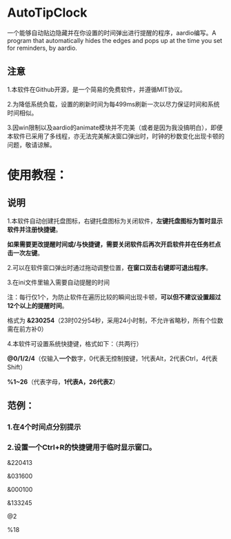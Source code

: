 # AutoTipClock
一个能够自动贴边隐藏并在你设置的时间弹出进行提醒的程序，aardio编写。A program that automatically hides the edges and pops up at the time you set for reminders, by aardio.

## 注意
1.本软件在Github开源，是一个简易的免费软件，并遵循MIT协议。

2.为降低系统负载，设置的刷新时间为每499ms刷新一次以尽力保证时间和系统时间相似。

3.因win限制以及aardio的animate模块并不完美（或者是因为我没搞明白），即便本软件已采用了多线程，亦无法完美解决窗口弹出时，时钟的秒数变化出现卡顿的问题，敬请谅解。

# 使用教程：
## 说明
1.本软件自动创建托盘图标，右键托盘图标为关闭软件，**左键托盘图标为暂时显示软件并注册快捷键**。

**如果需要更改提醒时间或/与快捷键，需要关闭软件后再次开启软件并在任务栏点击一次左键**。

2.可以在软件窗口弹出时通过拖动调整位置，**在窗口双击右键即可退出程序**。

3.在ini文件里输入需要自动提醒的时间

注：每行仅1个，为防止软件在遍历比较的瞬间出现卡顿，**可以但不建议设置超过12个以上的提醒时间**。

格式为 **&230254**（23时02分54秒，采用24小时制，不允许省略秒，所有个位数需在前方补0）

4.本软件可设置系统快捷键，格式如下：（共两行）

**@0/1/2/4**（仅输入**一个**数字，0代表无控制按键，1代表Alt，2代表Ctrl，4代表Shift）

**%1~26**（代表字母，**1代表A，26代表Z**）

## 范例：
### 1.在4个时间点分别提示
### 2.设置一个Ctrl+R的快捷键用于临时显示窗口。
&220413

&031600

&000100

&133245

@2

%18
